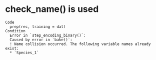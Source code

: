 # check_name() is used

    Code
      prep(rec, training = dat)
    Condition
      Error in `step_encoding_binary()`:
      Caused by error in `bake()`:
      ! Name collision occurred. The following variable names already exist:
      * `Species_1`

